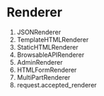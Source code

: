 # Renderer
1. JSONRenderer
2. TemplateHTMLRenderer
3. StaticHTMLRenderer
4. BrowsableAPIRenderer
5. AdminRenderer
6. HTMLFormRenderer
7. MultiPartRenderer
8. request.accepted_renderer
